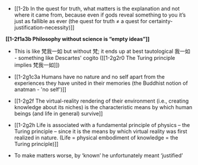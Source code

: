 - [[1-2b In the quest for truth, what matters is the explanation and not where it came from, because even if gods reveal something to you it’s just as fallible as ever (the quest for truth ≠ a quest for certainty-justification-necessity)]]

**[[1-2f1a3b Philosophy without science is “empty ideas”]]**

- This is like 梵我一如 but without 梵; it ends up at best tautological 我一如 - something like Descartes' cogito ([[1-2g2r0 The Turing principle implies 梵我一如]])
- [[1-2g1c3a Humans have no nature and no self apart from the experiences they have united in their memories (the Buddhist notion of anatman - 'no self')]]
- [[1-2g2f The virtual-reality rendering of their environment (i.e., creating knowledge about its niches) is the characteristic means by which human beings (and life in general) survive]]
- [[1-2g2h Life is associated with a fundamental principle of physics – the Turing principle – since it is the means by which virtual reality was first realized in nature. (Life = physical embodiment of knowledge = the Turing principle)]]

- To make matters worse, by ‘known’ he unfortunately meant ‘justified’
